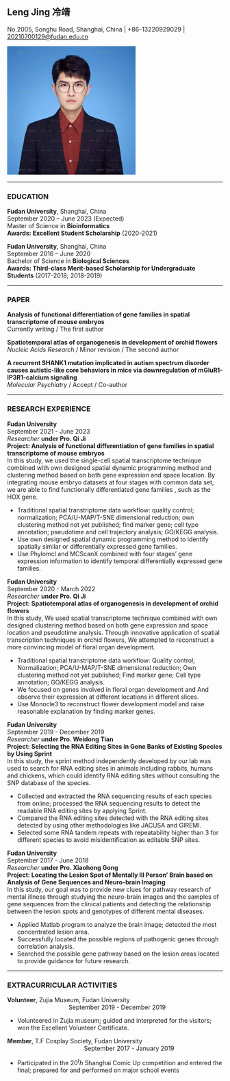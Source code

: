 ## Leng Jing 冷靖

No.2005, Songhu Road, Shanghai, China | +86-13220929029 | 20210700129@fudan.edu.cn

<div align=left>
<img src="https://github.com/lengjing0519/lengjing0519.github.io/blob/ed9307e17e89a086e89c1936d33cf193f82047c0/personal%20identification%20photo.jpg" width=300 height=300 />
</div>
 
---
### EDUCATION

**Fudan University**, Shanghai, China\
September 2020 – June 2023 (Expected)\
Master of Science in **Bioinformatics**\
**Awards: Excellent Student Scholarship** (2020-2021)

**Fudan University**, Shanghai, China \
September 2016 – June 2020\
Bachelor of Science in **Biological Sciences** \
**Awards: Third-class Merit-based Scholarship for Undergraduate Students** (2017-2018; 2018-2019)

---
### PAPER

**Analysis of functional differentiation of gene families in spatial transcriptome of mouse embryos**\
Currently writing / The first author 

**Spatiotemporal atlas of organogenesis in development of orchid flowers**\
*Nucleic Acids Research* / Minor revision / The second author 

**A recurrent SHANK1 mutation implicated in autism spectrum disorder causes autistic-like core behaviors in mice via downregulation of mGluR1-IP3R1-calcium signaling** \
*Molecular Psychiatry* / Accept / Co-author

---
### RESEARCH EXPERIENCE  

**Fudan University** &emsp; &emsp; &emsp; &emsp; &emsp; &emsp; &emsp; &emsp; &emsp; &emsp;  &emsp; &emsp; &emsp; &emsp; &emsp; &emsp; &emsp; &emsp; &emsp; &emsp; September 2021 - June 2023  
*Researcher* **under Pro. Qi Ji**  
**Project: Analysis of functional differentiation of gene families in spatial transcriptome of mouse embryos**  
In this study, we used the single-cell spatial transcriptome technique combined with own designed spatial dynamic programming method and clustering method based on both gene expression and space location. By integrating mouse embryo datasets at four stages with common data set, we are able to find functionally differentiated gene families , such as the HOX gene.  
- Traditional spatial transtriptome data workflow: quality control; normalization; PCA/U-MAP/T-SNE dimensional reduction; own clustering method not yet published; find marker gene; cell type annotation; pseudotime and cell trajectory analysis; GO/KEGG analysis. 
- Use own designed spatial dynamic programming method to identify spatially similar or differentially expressed gene families. 
- Use Phylomcl and MCScanX combined with four stages’ gene expression information to identify temporal differentially expressed gene families.  

**Fudan University** &emsp; &emsp; &emsp; &emsp; &emsp; &emsp; &emsp; &emsp; &emsp; &emsp;  &emsp; &emsp; &emsp; &emsp; &emsp; &emsp; &emsp; &emsp; &emsp; &emsp; September 2020 - March 2022  
*Researcher* **under Pro. Qi Ji**  
**Project: Spatiotemporal atlas of organogenesis in development of orchid flowers**    
In this study, We used spatial transcriptome technique combined with own designed clustering method based on both gene expression and space location and pseudotime analysis. Through innovative application of spatial transcription techniques in orchid flowers, We attempted to reconstruct a more convincing model of floral organ development.  
- Traditional spatial transtriptome data workflow: Quality control; Normalization; PCA/U-MAP/T-SNE dimensional reduction; Own clustering method not yet published; Find marker gene; Cell type annotation; GO/KEGG analysis.  
- We focused on genes involved in floral organ development and And observe their expression at different locations in different slices.   
- Use Monocle3 to reconstruct flower development model and raise reasonable explanation by finding marker genes.  

**Fudan University** &emsp; &emsp; &emsp; &emsp; &emsp; &emsp; &emsp; &emsp; &emsp; &emsp;  &emsp; &emsp; &emsp; &emsp; &emsp; &emsp; &emsp; &emsp; &emsp; &emsp; September 2019 - December 2019  
*Researcher* **under Pro. Weidong Tian**  
**Project: Selecting the RNA Editing Sites in Gene Banks of Existing Species by Using Sprint**    
In this study, the sprint method independently developed by our lab was used to search for RNA editing sites in animals including rabbits, humans and chickens, which could identify RNA editing sites without consulting the SNP database of the species.  
- Collected and extracted the RNA sequencing results of each species from online; processed the RNA sequencing results to detect the readable RNA editing sites by applying Sprint.   
- Compared the RNA editing sites detected with the RNA editing sites detected by using other methodologies like JACUSA and GIREMI.  
- Selected some RNA tandem repeats with repeatability higher than 3 for different species to avoid misidentification as editable SNP sites.  

**Fudan University** &emsp; &emsp; &emsp; &emsp; &emsp; &emsp; &emsp; &emsp; &emsp; &emsp;  &emsp; &emsp; &emsp; &emsp; &emsp; &emsp; &emsp; &emsp; &emsp; &emsp; September 2017 - June 2018  
*Researcher* **under Pro. Xiaohong Gong**  
**Project: Locating the Lesion Spot of Mentally Ill Person’ Brain based on Analysis of Gene Sequences and Neuro-brain Imaging**    
In this study, our goal was to provide new clues for pathway research of mental illness through studying the neuro-brain images and the samples of gene sequences from the clinical patients and detecting the relationship between the lesion spots and genotypes of different mental diseases.  
- Applied Matlab program to analyze the brain image; detected the most concentrated lesion area.  
- Successfully located the possible regions of pathogenic genes through correlation analysis.  
- Searched the possible gene pathway based on the lesion areas located to provide guidance for future research.  

---
### EXTRACURRICULAR ACTIVITIES  

**Volunteer**, Zujia Museum, Fudan University &emsp; &emsp; &emsp; &emsp; &emsp; &emsp; &emsp; &emsp; &emsp; &emsp;  &emsp; &emsp; &emsp; &emsp; &emsp; &emsp; &emsp; &emsp; &emsp; &emsp; September 2019 - December 2019  
- Volunteered in Zujia museum; guided and interpreted for the visitors; won the Excellent Volunteer Certificate.  

**Member**, T.F Cosplay Society, Fudan University &emsp; &emsp; &emsp; &emsp; &emsp; &emsp; &emsp; &emsp; &emsp; &emsp;  &emsp; &emsp; &emsp; &emsp; &emsp; &emsp; &emsp; &emsp; &emsp; &emsp; September 2017 - January 2019  
- Participated in the $20^th$ Shanghai Comic Up competition and entered the final; prepared for and performed on major school events

